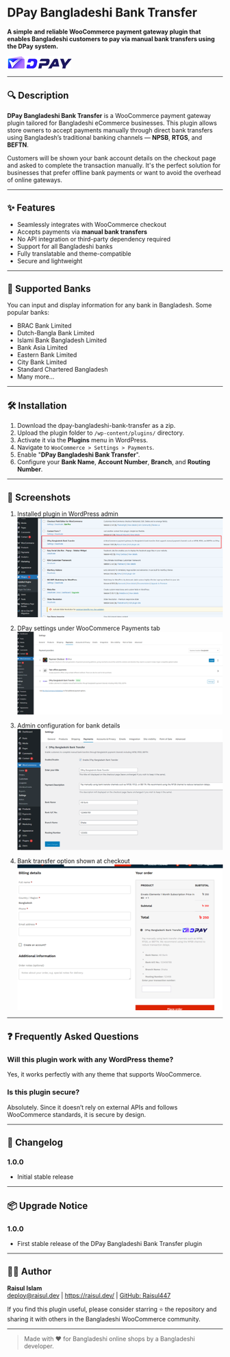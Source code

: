 
# DPay Bangladeshi Bank Transfer

**A simple and reliable WooCommerce payment gateway plugin that enables Bangladeshi customers to pay via manual bank transfers using the DPay system.**

![DPay Logo](dpay-bangladeshi-bank-transfer/assets/dpay-logo.png)

---

## 🔍 Description

**DPay Bangladeshi Bank Transfer** is a WooCommerce payment gateway plugin tailored for Bangladeshi eCommerce businesses. This plugin allows store owners to accept payments manually through direct bank transfers using Bangladesh’s traditional banking channels — **NPSB**, **RTGS**, and **BEFTN**.

Customers will be shown your bank account details on the checkout page and asked to complete the transaction manually. It's the perfect solution for businesses that prefer offline bank payments or want to avoid the overhead of online gateways.

---

## ✨ Features

- Seamlessly integrates with WooCommerce checkout
- Accepts payments via **manual bank transfers**
- No API integration or third-party dependency required
- Support for all Bangladeshi banks
- Fully translatable and theme-compatible
- Secure and lightweight

---

## 🏦 Supported Banks

You can input and display information for any bank in Bangladesh. Some popular banks:

- BRAC Bank Limited  
- Dutch-Bangla Bank Limited  
- Islami Bank Bangladesh Limited  
- Bank Asia Limited  
- Eastern Bank Limited  
- City Bank Limited  
- Standard Chartered Bangladesh
- Many more...

---

## 🛠️ Installation

1. Download the dpay-bangladeshi-bank-transfer as a zip.
2. Upload the plugin folder to `/wp-content/plugins/` directory.
3. Activate it via the **Plugins** menu in WordPress.
4. Navigate to `WooCommerce > Settings > Payments`.
5. Enable "**DPay Bangladeshi Bank Transfer**".
6. Configure your **Bank Name**, **Account Number**, **Branch**, and **Routing Number**.

---

## 📸 Screenshots

1. Installed plugin in WordPress admin  
   ![Installed Plugin](dpay-bangladeshi-bank-transfer/assets/screenshot-one.png)

2. DPay settings under WooCommerce Payments tab  
   ![WooCommerce Settings](dpay-bangladeshi-bank-transfer/assets/screenshot-two.png)

3. Admin configuration for bank details  
   ![Configuration Page](dpay-bangladeshi-bank-transfer/assets/screenshot-three.png)

4. Bank transfer option shown at checkout  
   ![Checkout Page](dpay-bangladeshi-bank-transfer/assets/screenshot-four.png)

---

## ❓ Frequently Asked Questions

### Will this plugin work with any WordPress theme?  
Yes, it works perfectly with any theme that supports WooCommerce.

### Is this plugin secure?  
Absolutely. Since it doesn’t rely on external APIs and follows WooCommerce standards, it is secure by design.

---

## 🧾 Changelog

### 1.0.0
- Initial stable release

---

## 📦 Upgrade Notice

### 1.0.0
- First stable release of the DPay Bangladeshi Bank Transfer plugin

---

## 👨‍💻 Author

**Raisul Islam**  
deploy@raisul.dev | https://raisul.dev/ | [GitHub: Raisul447](https://github.com/Raisul447)

If you find this plugin useful, please consider starring ⭐ the repository and sharing it with others in the Bangladeshi WooCommerce community.

---

> Made with ❤️ for Bangladeshi online shops by a Bangladeshi developer.
